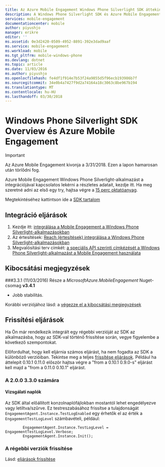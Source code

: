 ```yaml
---
title: Az Azure Mobile Engagement Windows Phone Silverlight SDK áttekintése |} Microsoft Docs
description: A Windows Phone Silverlight SDK és Azure Mobile Engagement – áttekintés
services: mobile-engagement
documentationcenter: mobile
author: piyushjo
manager: erikre
editor: ''
ms.assetid: 0e3d2420-0509-4952-8891-392e3dad9aaf
ms.service: mobile-engagement
ms.workload: mobile
ms.tgt_pltfrm: mobile-windows-phone
ms.devlang: dotnet
ms.topic: article
ms.date: 11/03/2016
ms.author: piyushjo
ms.openlocfilehash: fe4df1f914e7b53f24a9855d5f96ecb193986b7f
ms.sourcegitcommit: 34e0b4a7427f9d2a74164a18c3063c8be967b194
ms.translationtype: MT
ms.contentlocale: hu-HU
ms.lasthandoff: 03/30/2018
---
```

# <a name="windows-phone-silverlight-sdk-overview-for-azure-mobile-engagement"></a>Windows Phone Silverlight SDK Overview és Azure Mobile Engagement
> [!IMPORTANT]
> Az Azure Mobile Engagement kivonja a 3/31/2018. Ezen a lapon hamarosan után törlődni fog.
> 

Azure Mobile Engagement Windows Phone Silverlight-alkalmazást a integrációjával kapcsolatos lekérni a részletes adatait, kezdje itt. Ha meg szeretné adni az első egy try, hajtsa végre a [15 perc oktatóanyag](mobile-engagement-windows-phone-get-started.md).

Megtekintéséhez kattintson ide a [SDK tartalom](mobile-engagement-windows-phone-sdk-content.md)

## <a name="integration-procedures"></a>Integráció eljárások
1. Kezdje itt: [integrálása a Mobile Engagement a Windows Phone Silverlight-alkalmazásokban](mobile-engagement-windows-phone-integrate-engagement.md)
2. Az értesítések: [Reach (értesítések) integrálása a Windows Phone Silverlight-alkalmazásokban](mobile-engagement-windows-phone-integrate-engagement-reach.md)
3. Megvalósítási terv címkét: [a speciális API szerinti címkézését a Windows Phone Silverlight-alkalmazást a Mobile Engagement használata](mobile-engagement-windows-phone-use-engagement-api.md)

## <a name="release-notes"></a>Kibocsátási megjegyzések
###<a name="331-11032016"></a>3.3.1 (11/03/2016)
Része a *MicrosoftAzure.MobileEngagement* Nuget-csomag **v3.4.1**

* Jobb stabilitás.

Korábbi verziójához lásd: a [végezze el a kibocsátási megjegyzések](mobile-engagement-windows-phone-release-notes.md)

## <a name="upgrade-procedures"></a>Frissítési eljárások
Ha Ön már rendelkezik integrált egy régebbi verzióját az SDK az alkalmazásba, hogy az SDK-val történő frissítése során, vegye figyelembe a következő szempontokat.

Előfordulhat, hogy kell eljárnia számos eljárást, ha nem fogadta az SDK a különböző verzióiban. Tekintse meg a teljes [frissítése eljárások](mobile-engagement-windows-phone-upgrade-procedure.md). Például ha áttelepít 0.10.1 0.11.0 először hajtsa végre a "from a 0.10.1 0.9.0-s" eljárást kell majd a "from a 0.11.0 0.10.1" eljárást.

### <a name="from-200-to-330"></a>A 2.0.0 3.3.0 számára
#### <a name="test-logs"></a>Vizsgálati naplók
Az SDK által előállított konzolnaplófájlokban mostantól lehet engedélyezve vagy letiltva/szűrve. Ez testreszabásához frissítse a tulajdonságát `EngagementAgent.Instance.TestLogEnabled` egy érhetők el az érték a `EngagementTestLogLevel` számbavételi, például:

            EngagementAgent.Instance.TestLogLevel = EngagementTestLogLevel.Verbose;
            EngagementAgent.Instance.Init();

### <a name="upgrade-from-older-versions"></a>A régebbi verziók frissítése
Lásd: [eljárások frissítése](mobile-engagement-windows-phone-upgrade-procedure.md)

